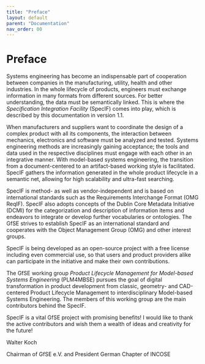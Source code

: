 ```yaml
---
title: "Preface"
layout: default
parent: "Documentation"
nav_order: 00
---
```


# Preface

Systems engineering has become an indispensable part of cooperation between companies in the manufacturing, utility, health and other industries. 
In the whole lifecycle of products, engineers must exchange information in many formats from different sources. 
For better understanding, the data must be semantically linked. This is where the *Specification Integration Facility* (SpecIF) comes into play, 
which is described by this documentation in version 1.1.

When manufacturers and suppliers want to coordinate the design of a complex product with all its components, the interaction between mechanics, 
electronics and software must be analyzed and tested. 
Systems engineering methods are increasingly gaining acceptance; the tools and data used in the respective disciplines must engage with each other in an integrative manner. 
With model-based systems engineering, the transition from a document-centered to an artifact-based working style is facilitated. 
SpecIF gathers the information generated in the whole product lifecycle in a semantic net, allowing for high scalability and ultra-fast searching.

SpecIF is method- as well as vendor-independent and is based on international standards such as the Requirements Interchange Format (OMG ReqIF). 
SpecIF also adopts concepts of the Dublin Core Metadata Initiative (DCMI) for the categorization and description of information items and endeavors 
to integrate or develop further vocabularies or ontologies. 
The GfSE strives to establish SpecIF as an international standard and cooperates with the Object Management Group (OMG) and other interest groups. 

SpecIF is being developed as an open-source project with a free license including even commercial use, 
so that users and product providers alike can participate in the initiative and make their own contributions.

The GfSE working group *Product Lifecycle Management for Model-based Systems Engineering* (PLM4MBSE) pursues the goal of digital 
transformation in product development from classic, geometry- and CAD-centered Product Lifecycle Management to interdisciplinary
Model-based Systems Engineering. The members of this working group are the main contributors behind the SpecIF.

SpecIF is a vital GfSE project with promising benefits! I would like to thank the active contributors and wish them a 
wealth of ideas and creativity for the future!

Walter Koch

Chairman of GfSE e.V. and
President German Chapter of INCOSE

